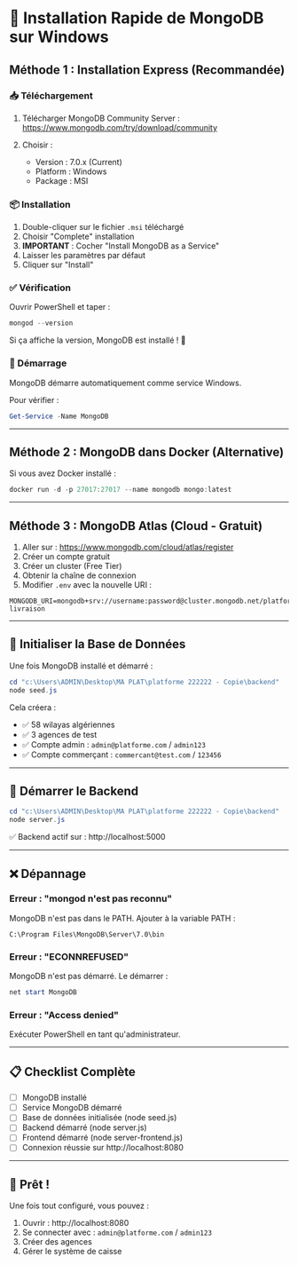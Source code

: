 # 🚀 Installation Rapide de MongoDB sur Windows

## Méthode 1 : Installation Express (Recommandée)

### 📥 Téléchargement
1. Télécharger MongoDB Community Server :
   https://www.mongodb.com/try/download/community

2. Choisir :
   - Version : 7.0.x (Current)
   - Platform : Windows
   - Package : MSI

### 📦 Installation
1. Double-cliquer sur le fichier `.msi` téléchargé
2. Choisir "Complete" installation
3. **IMPORTANT** : Cocher "Install MongoDB as a Service"
4. Laisser les paramètres par défaut
5. Cliquer sur "Install"

### ✅ Vérification
Ouvrir PowerShell et taper :
```powershell
mongod --version
```

Si ça affiche la version, MongoDB est installé ! 🎉

### 🚀 Démarrage
MongoDB démarre automatiquement comme service Windows.

Pour vérifier :
```powershell
Get-Service -Name MongoDB
```

---

## Méthode 2 : MongoDB dans Docker (Alternative)

Si vous avez Docker installé :

```powershell
docker run -d -p 27017:27017 --name mongodb mongo:latest
```

---

## Méthode 3 : MongoDB Atlas (Cloud - Gratuit)

1. Aller sur : https://www.mongodb.com/cloud/atlas/register
2. Créer un compte gratuit
3. Créer un cluster (Free Tier)
4. Obtenir la chaîne de connexion
5. Modifier `.env` avec la nouvelle URI :

```env
MONGODB_URI=mongodb+srv://username:password@cluster.mongodb.net/platforme-livraison
```

---

## 🔄 Initialiser la Base de Données

Une fois MongoDB installé et démarré :

```powershell
cd "c:\Users\ADMIN\Desktop\MA PLAT\platforme 222222 - Copie\backend"
node seed.js
```

Cela créera :
- ✅ 58 wilayas algériennes
- ✅ 3 agences de test
- ✅ Compte admin : `admin@platforme.com` / `admin123`
- ✅ Compte commerçant : `commercant@test.com` / `123456`

---

## 🚀 Démarrer le Backend

```powershell
cd "c:\Users\ADMIN\Desktop\MA PLAT\platforme 222222 - Copie\backend"
node server.js
```

✅ Backend actif sur : http://localhost:5000

---

## ❌ Dépannage

### Erreur : "mongod n'est pas reconnu"
MongoDB n'est pas dans le PATH. Ajouter à la variable PATH :
```
C:\Program Files\MongoDB\Server\7.0\bin
```

### Erreur : "ECONNREFUSED"
MongoDB n'est pas démarré. Le démarrer :
```powershell
net start MongoDB
```

### Erreur : "Access denied"
Exécuter PowerShell en tant qu'administrateur.

---

## 📋 Checklist Complète

- [ ] MongoDB installé
- [ ] Service MongoDB démarré
- [ ] Base de données initialisée (node seed.js)
- [ ] Backend démarré (node server.js)
- [ ] Frontend démarré (node server-frontend.js)
- [ ] Connexion réussie sur http://localhost:8080

---

## 🎉 Prêt !

Une fois tout configuré, vous pouvez :
1. Ouvrir : http://localhost:8080
2. Se connecter avec : `admin@platforme.com` / `admin123`
3. Créer des agences
4. Gérer le système de caisse


